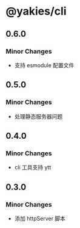 # @yakies/cli

## 0.6.0

### Minor Changes

- 支持 esmodule 配置文件

## 0.5.0

### Minor Changes

- 处理静态服务器问题

## 0.4.0

### Minor Changes

- cli 工具支持 ytt

## 0.3.0

### Minor Changes

- 添加 httpServer 脚本
